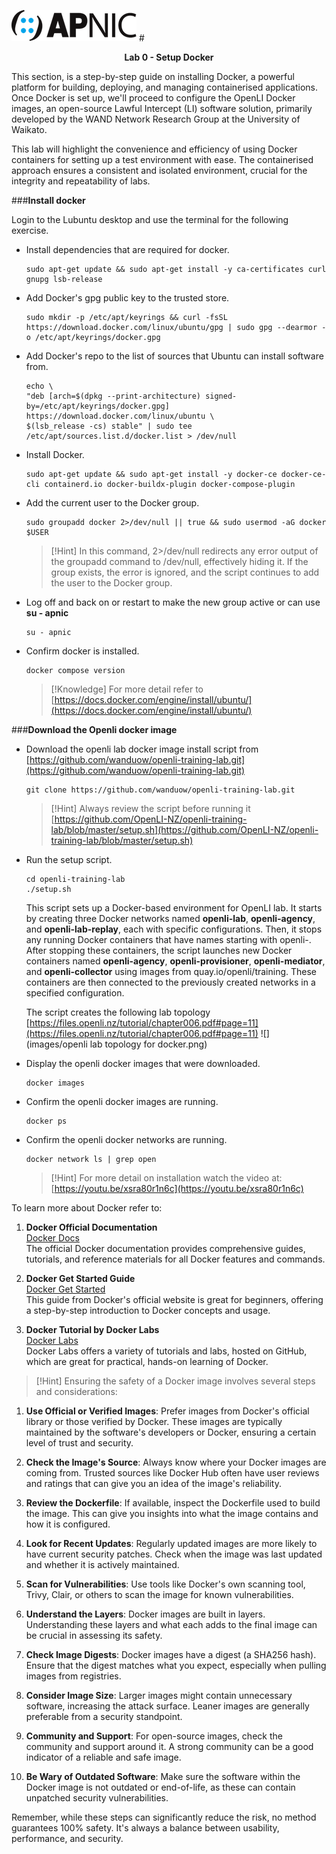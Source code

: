 ![](images/apnic_logo.png)
#<center><b>Lab 0 - Setup Docker</b></center>

This section, is a step-by-step guide on installing Docker, a powerful platform for building, deploying, and managing containerised applications. Once Docker is set up, we'll proceed to configure the OpenLI Docker images, an open-source Lawful Intercept (LI) software solution, primarily developed by the WAND Network Research Group at the University of Waikato. 

This lab will highlight the convenience and efficiency of using Docker containers for setting up a test environment with ease. The containerised approach ensures a consistent and isolated environment, crucial for the integrity and repeatability of labs.


###**Install docker**

Login to the Lubuntu desktop and use the terminal for the following exercise. 

- Install dependencies that are required for docker.

	```
	sudo apt-get update && sudo apt-get install -y ca-certificates curl gnupg lsb-release
	```

- Add Docker's gpg public key to the trusted store.

	```
	sudo mkdir -p /etc/apt/keyrings && curl -fsSL https://download.docker.com/linux/ubuntu/gpg | sudo gpg --dearmor -o /etc/apt/keyrings/docker.gpg
	```

- Add Docker's repo to the list of sources that Ubuntu can install software from.

	```
	echo \
	"deb [arch=$(dpkg --print-architecture) signed-by=/etc/apt/keyrings/docker.gpg] https://download.docker.com/linux/ubuntu \
	$(lsb_release -cs) stable" | sudo tee /etc/apt/sources.list.d/docker.list > /dev/null
	```

- Install Docker.

	```
	sudo apt-get update && sudo apt-get install -y docker-ce docker-ce-cli containerd.io docker-buildx-plugin docker-compose-plugin
	```

- Add the current user to the Docker group.

	```
	sudo groupadd docker 2>/dev/null || true && sudo usermod -aG docker $USER
	```

	>[!Hint] In this command, 2>/dev/null redirects any error output of the groupadd command to /dev/null, effectively hiding it. If the group exists, the error is ignored, and the script continues to add the user to the Docker group.

- Log off and back on or restart to make the new group active or can use **su - apnic**

	```
	su - apnic
	```

- Confirm docker is installed.

	```
	docker compose version
	```

	>[!Knowledge] For more detail refer to [https://docs.docker.com/engine/install/ubuntu/](https://docs.docker.com/engine/install/ubuntu/)

###**Download the Openli docker image**	

- Download the openli lab docker image install script from [https://github.com/wanduow/openli-training-lab.git](https://github.com/wanduow/openli-training-lab.git)

	```
	git clone https://github.com/wanduow/openli-training-lab.git
	```

	>[!Hint] Always review the script before running it [https://github.com/OpenLI-NZ/openli-training-lab/blob/master/setup.sh](https://github.com/OpenLI-NZ/openli-training-lab/blob/master/setup.sh)

- Run the setup script.

	```
	cd openli-training-lab
    ./setup.sh
	```

    This script sets up a Docker-based environment for OpenLI lab. It starts by creating three Docker networks named **openli-lab**, **openli-agency**, and **openli-lab-replay**, each with specific configurations. Then, it stops any running Docker containers that have names starting with openli-. After stopping these containers, the script launches new Docker containers named **openli-agency**, **openli-provisioner**, **openli-mediator**, and **openli-collector** using images from quay.io/openli/training. These containers are then connected to the previously created networks in a specified configuration. 

    The script creates the following lab topology [https://files.openli.nz/tutorial/chapter006.pdf#page=11](https://files.openli.nz/tutorial/chapter006.pdf#page=11)
    ![](images/openli lab topology for docker.png)

- Display the openli docker images that were downloaded.

	```
	docker images
	```

- Confirm the openli docker images are running.

	```
	docker ps
	```	

- Confirm the openli docker networks are running.

	```
	docker network ls | grep open
	```

	>[!Hint] For more detail on installation watch the video at: [https://youtu.be/xsra80r1n6c](https://youtu.be/xsra80r1n6c)

To learn more about Docker refer to:

1. **Docker Official Documentation**  
   [Docker Docs](https://docs.docker.com)  
   The official Docker documentation provides comprehensive guides, tutorials, and reference materials for all Docker features and commands.

2. **Docker Get Started Guide**  
   [Docker Get Started](https://www.docker.com/get-started)  
   This guide from Docker's official website is great for beginners, offering a step-by-step introduction to Docker concepts and usage.

3. **Docker Tutorial by Docker Labs**  
   [Docker Labs](https://github.com/docker/labs)  
   Docker Labs offers a variety of tutorials and labs, hosted on GitHub, which are great for practical, hands-on learning of Docker.	


>[!Hint] Ensuring the safety of a Docker image involves several steps and considerations:

1. **Use Official or Verified Images**: Prefer images from Docker's official library or those verified by Docker. These images are typically maintained by the software's developers or Docker, ensuring a certain level of trust and security.

2. **Check the Image's Source**: Always know where your Docker images are coming from. Trusted sources like Docker Hub often have user reviews and ratings that can give you an idea of the image's reliability.

3. **Review the Dockerfile**: If available, inspect the Dockerfile used to build the image. This can give you insights into what the image contains and how it is configured.

4. **Look for Recent Updates**: Regularly updated images are more likely to have current security patches. Check when the image was last updated and whether it is actively maintained.

5. **Scan for Vulnerabilities**: Use tools like Docker's own scanning tool, Trivy, Clair, or others to scan the image for known vulnerabilities.

6. **Understand the Layers**: Docker images are built in layers. Understanding these layers and what each adds to the final image can be crucial in assessing its safety.

7. **Check Image Digests**: Docker images have a digest (a SHA256 hash). Ensure that the digest matches what you expect, especially when pulling images from registries.

8. **Consider Image Size**: Larger images might contain unnecessary software, increasing the attack surface. Leaner images are generally preferable from a security standpoint.

9. **Community and Support**: For open-source images, check the community and support around it. A strong community can be a good indicator of a reliable and safe image.

10. **Be Wary of Outdated Software**: Make sure the software within the Docker image is not outdated or end-of-life, as these can contain unpatched security vulnerabilities.

Remember, while these steps can significantly reduce the risk, no method guarantees 100% safety. It's always a balance between usability, performance, and security.   
